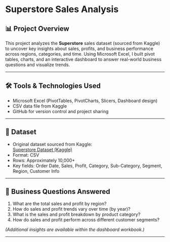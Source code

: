 # Superstore Sales Analysis

## 📊 Project Overview
This project analyzes the **Superstore** sales dataset (sourced from Kaggle) to uncover key insights about sales, profits, and business performance across regions, categories, and time. Using Microsoft Excel, I built pivot tables, charts, and an interactive dashboard to answer real-world business questions and visualize trends.

---

## 🛠 Tools & Technologies Used
- Microsoft Excel (PivotTables, PivotCharts, Slicers, Dashboard design)
- CSV data file from Kaggle
- GitHub for version control and project sharing

---

## 📁 Dataset
- Original dataset sourced from Kaggle:  
  [Superstore Dataset (Kaggle)](https://www.kaggle.com/datasets/vivek468/superstore-dataset-final)  
- Format: CSV  
- Rows: Approximately 10,000+  
- Key fields: Order Date, Sales, Profit, Category, Sub-Category, Segment, Region, Customer Info

---

## 🎯 Business Questions Answered
1. What are the total sales and profit by region?  
2. How do sales and profit trends vary over time (by year)?  
3. What is the sales and profit breakdown by product category?  
4. How do sales and profit perform across different customer segments?  

*(Additional insights are available within the dashboard workbook.)*

---
